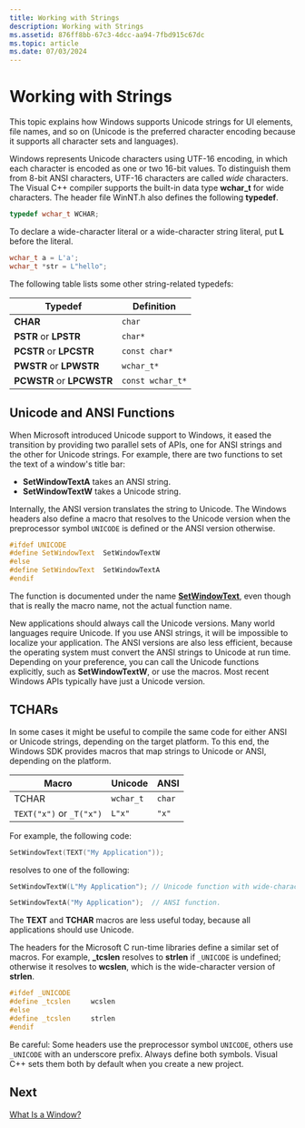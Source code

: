 ```yaml
---
title: Working with Strings
description: Working with Strings
ms.assetid: 876ff8bb-67c3-4dcc-aa94-7fbd915c67dc
ms.topic: article
ms.date: 07/03/2024
---
```


# Working with Strings

This topic explains how Windows supports Unicode strings for UI elements, file names, and so on (Unicode is the preferred character encoding because it supports all character sets and languages).

Windows represents Unicode characters using UTF-16 encoding, in which each character is encoded as one or two 16-bit values. To distinguish them from 8-bit ANSI characters, UTF-16 characters are called *wide* characters. The Visual C++ compiler supports the built-in data type **wchar\_t** for wide characters. The header file WinNT.h also defines the following **typedef**.

```C++
typedef wchar_t WCHAR;
```

To declare a wide-character literal or a wide-character string literal, put **L** before the literal.

```C++
wchar_t a = L'a';
wchar_t *str = L"hello";
```

The following table lists some other string-related typedefs:

| Typedef                   | Definition       |
|---------------------------|------------------|
| **CHAR**                  | `char`           |
| **PSTR** or **LPSTR**     | `char*`          |
| **PCSTR** or **LPCSTR**   | `const char*`    |
| **PWSTR** or **LPWSTR**   | `wchar_t*`       |
| **PCWSTR** or **LPCWSTR** | `const wchar_t*` |

## Unicode and ANSI Functions

When Microsoft introduced Unicode support to Windows, it eased the transition by providing two parallel sets of APIs, one for ANSI strings and the other for Unicode strings. For example, there are two functions to set the text of a window's title bar:

- **SetWindowTextA** takes an ANSI string.
- **SetWindowTextW** takes a Unicode string.

Internally, the ANSI version translates the string to Unicode. The Windows headers also define a macro that resolves to the Unicode version when the preprocessor symbol `UNICODE` is defined or the ANSI version otherwise.

```C++
#ifdef UNICODE
#define SetWindowText  SetWindowTextW
#else
#define SetWindowText  SetWindowTextA
#endif 
```

The function is documented under the name [**SetWindowText**](/windows/desktop/api/winuser/nf-winuser-setwindowtexta), even though that is really the macro name, not the actual function name.

New applications should always call the Unicode versions. Many world languages require Unicode. If you use ANSI strings, it will be impossible to localize your application. The ANSI versions are also less efficient, because the operating system must convert the ANSI strings to Unicode at run time. Depending on your preference, you can call the Unicode functions explicitly, such as **SetWindowTextW**, or use the macros. Most recent Windows APIs typically have just a Unicode version.

## TCHARs

In some cases it might be useful to compile the same code for either ANSI or Unicode strings, depending on the target platform. To this end, the Windows SDK provides macros that map strings to Unicode or ANSI, depending on the platform.

| Macro     | Unicode   | ANSI   |
|-----------|-----------|--------|
| TCHAR     | `wchar_t` | `char` |
| `TEXT("x")` or `_T("x")` | `L"x"`    | `"x"`  |

For example, the following code:

```C++
SetWindowText(TEXT("My Application"));
```

resolves to one of the following:

```C++
SetWindowTextW(L"My Application"); // Unicode function with wide-character string.

SetWindowTextA("My Application");  // ANSI function.
```

The **TEXT** and **TCHAR** macros are less useful today, because all applications should use Unicode.

The headers for the Microsoft C run-time libraries define a similar set of macros. For example, **\_tcslen** resolves to **strlen** if `_UNICODE` is undefined; otherwise it resolves to **wcslen**, which is the wide-character version of **strlen**.

```C++
#ifdef _UNICODE
#define _tcslen     wcslen
#else
#define _tcslen     strlen
#endif 
```

Be careful: Some headers use the preprocessor symbol `UNICODE`, others use `_UNICODE` with an underscore prefix. Always define both symbols. Visual C++ sets them both by default when you create a new project.

## Next

[What Is a Window?](what-is-a-window-.md)
